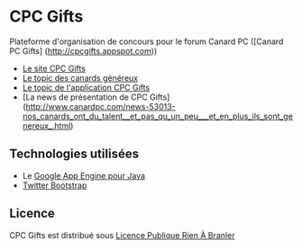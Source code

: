 CPC Gifts
========

Plateforme d'organisation de concours pour le forum Canard PC ([Canard PC Gifts] (http://cpcgifts.appspot.com))

* [Le site CPC Gifts](http://cpcgifts.ovh)
* [Le topic des canards généreux](http://forum.canardpc.com/threads/63940-Le-topic-des-canards-g%C3%A9n%C3%A9reux)
* [Le topic de l'application CPC Gifts](http://forum.canardpc.com/threads/79082-CPC-Gifts-Le-topic-des-d%C3%A9veloppeurs-g%C3%A9n%C3%A9reux-%28ou-pas%29)
* [La news de présentation de CPC Gifts] (http://www.canardpc.com/news-53013-nos_canards_ont_du_talent__et_pas_qu_un_peu___et_en_plus_ils_sont_genereux_.html)

Technologies utilisées
-----

* Le [Google App Engine pour Java](https://developers.google.com/appengine/docs/java/overview?hl=fr)
* [Twitter Bootstrap](http://getbootstrap.com/2.3.2/)


## Licence

CPC Gifts est distribué sous [Licence Publique Rien À Branler](http://www.wtfpl.net/)
